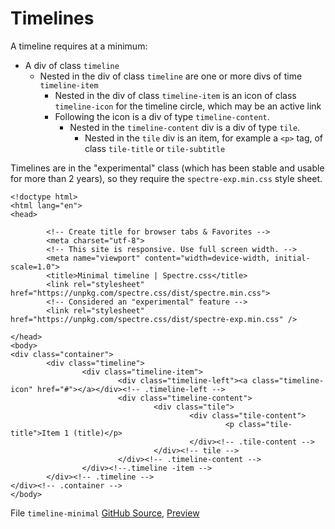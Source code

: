 # Timelines

A timeline requires at a minimum:

* A div of class `timeline`
  * Nested in the div of class `timeline` are one or more divs of time `timeline-item`
    * Nested in the div of class `timeline-item` is an icon of class `timeline-icon` for the timeline circle, which may be an active link
    * Following the icon is a div of type `timeline-content`.
      * Nested in the `timeline-content` div is a div of type `tile`.
        * Nested in the `tile` div is an item, for example a `<p>` tag, of class `tile-title` or `tile-subtitle`

Timelines are in the "experimental" class (which has been stable and usable for more than 2 years), so they require
the `spectre-exp.min.css` style sheet.

```html{17-28}
<!doctype html>                                                                                                                                            
<html lang="en">                                                                                                                                           
<head>                                                                                                                                                     
                                                                                                                                                           
        <!-- Create title for browser tabs & Favorites -->                                                                                                 
        <meta charset="utf-8">                                                                                                                             
        <!-- This site is responsive. Use full screen width. -->                                                                                           
        <meta name="viewport" content="width=device-width, initial-scale=1.0">                                                                             
        <title>Minimal timeline | Spectre.css</title>                                                                                                      
        <link rel="stylesheet" href="https://unpkg.com/spectre.css/dist/spectre.min.css">                                                                  
        <!-- Considered an "experimental" feature -->                                                                                                      
        <link rel="stylesheet" href="https://unpkg.com/spectre.css/dist/spectre-exp.min.css" />                                                            
                                                                                                                                                           
</head>                                                                                                                                                    
<body>                                                                                                                                                     
<div class="container">                                                                                                                                    
        <div class="timeline">                                                                                                                             
                <div class="timeline-item">                                                                                                                
                        <div class="timeline-left"><a class="timeline-icon" href="#"></a></div><!-- .timeline-left -->                                     
                        <div class="timeline-content">                                                                                                     
                                <div class="tile">                                                                                                         
                                        <div class="tile-content">                                                                                         
                                                <p class="tile-title">Item 1 (title)</p>                                                                   
                                        </div><!-- .tile-content -->                                                                                       
                                </div><!-- tile -->                                                                                                        
                        </div><!-- .timeline-content -->                                                                                                   
                </div><!--.timeline -item -->                                                                                                              
        </div><!-- .timeline -->                                                                                                                           
</div><!-- .container -->                                                                                                                                  
</body> 
```

File `timeline-minimal` [GitHub Source](https://github.com/tomcam/spectre-book/blob/master/code/timeline-minimal.html), 
[Preview](https://htmlpreview.github.com/?https://github.com/tomcam/spectre-book/blob/master/code/timeline-minimal.html)

